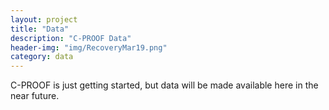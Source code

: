 ```yaml
---
layout: project
title: "Data"
description: "C-PROOF Data"
header-img: "img/RecoveryMar19.png"
category: data
---
```


C-PROOF is just getting started, but data will be made available here in the
near future.
